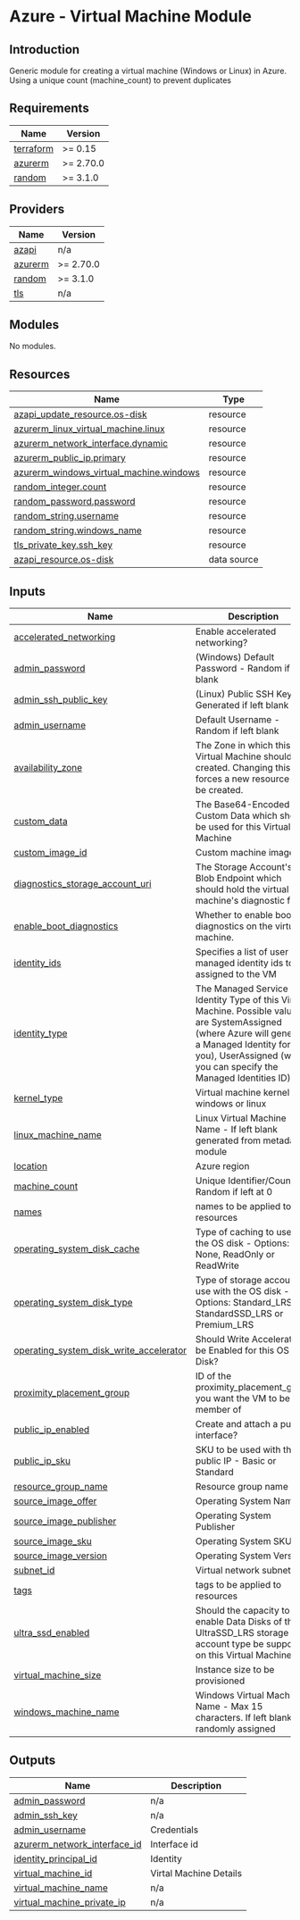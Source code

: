# Azure - Virtual Machine Module

## Introduction
Generic module for creating a virtual machine (Windows or Linux) in Azure. 
Using a unique count (machine_count) to prevent duplicates
<br />

<!--- BEGIN_TF_DOCS --->
## Requirements

| Name | Version |
|------|---------|
| <a name="requirement_terraform"></a> [terraform](#requirement\_terraform) | >= 0.15 |
| <a name="requirement_azurerm"></a> [azurerm](#requirement\_azurerm) | >= 2.70.0 |
| <a name="requirement_random"></a> [random](#requirement\_random) | >= 3.1.0 |

## Providers

| Name | Version |
|------|---------|
| <a name="provider_azapi"></a> [azapi](#provider\_azapi) | n/a |
| <a name="provider_azurerm"></a> [azurerm](#provider\_azurerm) | >= 2.70.0 |
| <a name="provider_random"></a> [random](#provider\_random) | >= 3.1.0 |
| <a name="provider_tls"></a> [tls](#provider\_tls) | n/a |

## Modules

No modules.

## Resources

| Name | Type |
|------|------|
| [azapi_update_resource.os-disk](https://registry.terraform.io/providers/Azure/azapi/latest/docs/resources/update_resource) | resource |
| [azurerm_linux_virtual_machine.linux](https://registry.terraform.io/providers/hashicorp/azurerm/latest/docs/resources/linux_virtual_machine) | resource |
| [azurerm_network_interface.dynamic](https://registry.terraform.io/providers/hashicorp/azurerm/latest/docs/resources/network_interface) | resource |
| [azurerm_public_ip.primary](https://registry.terraform.io/providers/hashicorp/azurerm/latest/docs/resources/public_ip) | resource |
| [azurerm_windows_virtual_machine.windows](https://registry.terraform.io/providers/hashicorp/azurerm/latest/docs/resources/windows_virtual_machine) | resource |
| [random_integer.count](https://registry.terraform.io/providers/hashicorp/random/latest/docs/resources/integer) | resource |
| [random_password.password](https://registry.terraform.io/providers/hashicorp/random/latest/docs/resources/password) | resource |
| [random_string.username](https://registry.terraform.io/providers/hashicorp/random/latest/docs/resources/string) | resource |
| [random_string.windows_name](https://registry.terraform.io/providers/hashicorp/random/latest/docs/resources/string) | resource |
| [tls_private_key.ssh_key](https://registry.terraform.io/providers/hashicorp/tls/latest/docs/resources/private_key) | resource |
| [azapi_resource.os-disk](https://registry.terraform.io/providers/Azure/azapi/latest/docs/data-sources/resource) | data source |

## Inputs

| Name | Description | Type | Default | Required |
|------|-------------|------|---------|:--------:|
| <a name="input_accelerated_networking"></a> [accelerated\_networking](#input\_accelerated\_networking) | Enable accelerated networking? | `bool` | `false` | no |
| <a name="input_admin_password"></a> [admin\_password](#input\_admin\_password) | (Windows) Default Password - Random if left blank | `string` | `""` | no |
| <a name="input_admin_ssh_public_key"></a> [admin\_ssh\_public\_key](#input\_admin\_ssh\_public\_key) | (Linux) Public SSH Key - Generated if left blank | `string` | `""` | no |
| <a name="input_admin_username"></a> [admin\_username](#input\_admin\_username) | Default Username - Random if left blank | `string` | `""` | no |
| <a name="input_availability_zone"></a> [availability\_zone](#input\_availability\_zone) | The Zone in which this Virtual Machine should be created. Changing this forces a new resource to be created. | `number` | `null` | no |
| <a name="input_custom_data"></a> [custom\_data](#input\_custom\_data) | The Base64-Encoded Custom Data which should be used for this Virtual Machine | `string` | `null` | no |
| <a name="input_custom_image_id"></a> [custom\_image\_id](#input\_custom\_image\_id) | Custom machine image ID | `string` | `null` | no |
| <a name="input_diagnostics_storage_account_uri"></a> [diagnostics\_storage\_account\_uri](#input\_diagnostics\_storage\_account\_uri) | The Storage Account's Blob Endpoint which should hold the virtual machine's diagnostic files. | `string` | `null` | no |
| <a name="input_enable_boot_diagnostics"></a> [enable\_boot\_diagnostics](#input\_enable\_boot\_diagnostics) | Whether to enable boot diagnostics on the virtual machine. | `bool` | `false` | no |
| <a name="input_identity_ids"></a> [identity\_ids](#input\_identity\_ids) | Specifies a list of user managed identity ids to be assigned to the VM | `list(string)` | `[]` | no |
| <a name="input_identity_type"></a> [identity\_type](#input\_identity\_type) | The Managed Service Identity Type of this Virtual Machine. Possible values are SystemAssigned (where Azure will generate a Managed Identity for you), UserAssigned (where you can specify the Managed Identities ID). | `string` | `"SystemAssigned"` | no |
| <a name="input_kernel_type"></a> [kernel\_type](#input\_kernel\_type) | Virtual machine kernel - windows or linux | `string` | `"linux"` | no |
| <a name="input_linux_machine_name"></a> [linux\_machine\_name](#input\_linux\_machine\_name) | Linux Virtual Machine Name - If left blank generated from metadata module | `string` | `""` | no |
| <a name="input_location"></a> [location](#input\_location) | Azure region | `string` | n/a | yes |
| <a name="input_machine_count"></a> [machine\_count](#input\_machine\_count) | Unique Identifier/Count - Random if left at 0 | `number` | `0` | no |
| <a name="input_names"></a> [names](#input\_names) | names to be applied to resources | `map(string)` | n/a | yes |
| <a name="input_operating_system_disk_cache"></a> [operating\_system\_disk\_cache](#input\_operating\_system\_disk\_cache) | Type of caching to use on the OS disk - Options: None, ReadOnly or ReadWrite | `string` | `"ReadWrite"` | no |
| <a name="input_operating_system_disk_type"></a> [operating\_system\_disk\_type](#input\_operating\_system\_disk\_type) | Type of storage account to use with the OS disk - Options: Standard\_LRS, StandardSSD\_LRS or Premium\_LRS | `string` | `"StandardSSD_LRS"` | no |
| <a name="input_operating_system_disk_write_accelerator"></a> [operating\_system\_disk\_write\_accelerator](#input\_operating\_system\_disk\_write\_accelerator) | Should Write Accelerator be Enabled for this OS Disk? | `bool` | `false` | no |
| <a name="input_proximity_placement_group"></a> [proximity\_placement\_group](#input\_proximity\_placement\_group) | ID of the proximity\_placement\_group you want the VM to be a member of | `string` | `null` | no |
| <a name="input_public_ip_enabled"></a> [public\_ip\_enabled](#input\_public\_ip\_enabled) | Create and attach a public interface? | `bool` | `false` | no |
| <a name="input_public_ip_sku"></a> [public\_ip\_sku](#input\_public\_ip\_sku) | SKU to be used with this public IP - Basic or Standard | `string` | `"Standard"` | no |
| <a name="input_resource_group_name"></a> [resource\_group\_name](#input\_resource\_group\_name) | Resource group name | `string` | n/a | yes |
| <a name="input_source_image_offer"></a> [source\_image\_offer](#input\_source\_image\_offer) | Operating System Name | `string` | `null` | no |
| <a name="input_source_image_publisher"></a> [source\_image\_publisher](#input\_source\_image\_publisher) | Operating System Publisher | `string` | `null` | no |
| <a name="input_source_image_sku"></a> [source\_image\_sku](#input\_source\_image\_sku) | Operating System SKU | `string` | `null` | no |
| <a name="input_source_image_version"></a> [source\_image\_version](#input\_source\_image\_version) | Operating System Version | `string` | `"latest"` | no |
| <a name="input_subnet_id"></a> [subnet\_id](#input\_subnet\_id) | Virtual network subnet ID | `string` | n/a | yes |
| <a name="input_tags"></a> [tags](#input\_tags) | tags to be applied to resources | `map(string)` | n/a | yes |
| <a name="input_ultra_ssd_enabled"></a> [ultra\_ssd\_enabled](#input\_ultra\_ssd\_enabled) | Should the capacity to enable Data Disks of the UltraSSD\_LRS storage account type be supported on this Virtual Machine. | `bool` | `false` | no |
| <a name="input_virtual_machine_size"></a> [virtual\_machine\_size](#input\_virtual\_machine\_size) | Instance size to be provisioned | `string` | n/a | yes |
| <a name="input_windows_machine_name"></a> [windows\_machine\_name](#input\_windows\_machine\_name) | Windows Virtual Machine Name - Max 15 characters. If left blank randomly assigned | `string` | `""` | no |

## Outputs

| Name | Description |
|------|-------------|
| <a name="output_admin_password"></a> [admin\_password](#output\_admin\_password) | n/a |
| <a name="output_admin_ssh_key"></a> [admin\_ssh\_key](#output\_admin\_ssh\_key) | n/a |
| <a name="output_admin_username"></a> [admin\_username](#output\_admin\_username) | Credentials |
| <a name="output_azurerm_network_interface_id"></a> [azurerm\_network\_interface\_id](#output\_azurerm\_network\_interface\_id) | Interface id |
| <a name="output_identity_principal_id"></a> [identity\_principal\_id](#output\_identity\_principal\_id) | Identity |
| <a name="output_virtual_machine_id"></a> [virtual\_machine\_id](#output\_virtual\_machine\_id) | Virtal Machine Details |
| <a name="output_virtual_machine_name"></a> [virtual\_machine\_name](#output\_virtual\_machine\_name) | n/a |
| <a name="output_virtual_machine_private_ip"></a> [virtual\_machine\_private\_ip](#output\_virtual\_machine\_private\_ip) | n/a |

<!--- END_TF_DOCS --->
